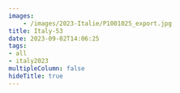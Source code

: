 ```yaml
---
images:
    - /images/2023-Italie/P1001025_export.jpg
title: Italy-53
date: 2023-09-02T14:06:25
tags:
- all
- italy2023
multipleColumn: false
hideTitle: true
---
```


